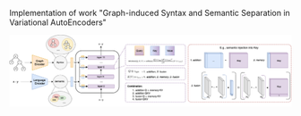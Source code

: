 Implementation of work "Graph-induced Syntax and Semantic Separation in Variational AutoEncoders"


![decoding overview](overview.png)
